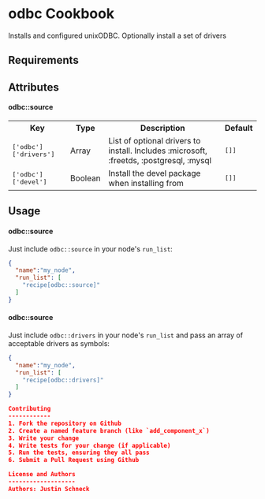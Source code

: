odbc Cookbook
=============
Installs and configured unixODBC. Optionally install a set of drivers

Requirements
------------


Attributes
----------

#### odbc::source
<table>
  <tr>
    <th>Key</th>
    <th>Type</th>
    <th>Description</th>
    <th>Default</th>
  </tr>
  <tr>
    <td><tt>['odbc']['drivers']</tt></td>
    <td>Array</td>
    <td>List of optional drivers to install. Includes :microsoft, :freetds, :postgresql, :mysql</td>
    <td><tt>[]]</tt></td>
  </tr>
  <tr>
    <td><tt>['odbc']['devel']</tt></td>
    <td>Boolean</td>
    <td>Install the devel package when installing from </td>
    <td><tt>[]]</tt></td>
  </tr>
</table>

Usage
-----
#### odbc::source

Just include `odbc::source` in your node's `run_list`:

```json
{
  "name":"my_node",
  "run_list": [
    "recipe[odbc::source]"
  ]
}
```

#### odbc::source

Just include `odbc::drivers` in your node's `run_list` and pass an array of acceptable drivers as symbols:

```json
{
  "name":"my_node",
  "run_list": [
    "recipe[odbc::drivers]"
  ]
}

Contributing
------------
1. Fork the repository on Github
2. Create a named feature branch (like `add_component_x`)
3. Write your change
4. Write tests for your change (if applicable)
5. Run the tests, ensuring they all pass
6. Submit a Pull Request using Github

License and Authors
-------------------
Authors: Justin Schneck